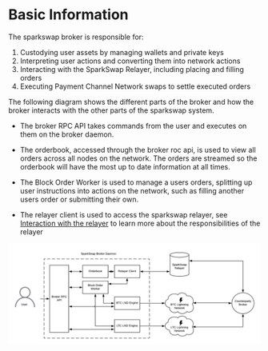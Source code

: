 Basic Information
===========================

The sparkswap broker is responsible for:

1. Custodying user assets by managing wallets and private keys
2. Interpreting user actions and converting them into network actions
3. Interacting with the SparkSwap Relayer, including placing and filling orders
4. Executing Payment Channel Network swaps to settle executed orders

The following diagram shows the different parts of the broker and how the broker interacts with the other parts of the sparkswap system.

- The broker RPC API takes commands from the user and executes on them on the broker daemon.

- The orderbook, accessed through the broker roc api, is used to view all orders across all nodes on the network. The orders are streamed so the orderbook will have the most up to date information at all times.

- The Block Order Worker is used to manage a users orders, splitting up user instructions into actions on the network, such as filling another users order or submitting their own.

- The relayer client is used to access the sparkswap relayer, see [Interaction with the relayer](./docs/RELAYER.md) to learn more about the responsibilities of the relayer

![Network Overview Diagram](./docs/images/NetworkOverview.png)
